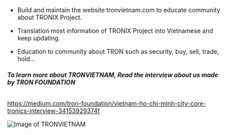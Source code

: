 - Build and maintain the website tronvietnam.com to educate community about TRONIX Project.

- Translation most information of TRONIX Project into Vietnamese and keep updating.

- Education to community about TRON such as security, buy, sell, trade, hold…

 ###### **To learn more about *TRONVIETNAM*, Read the interview about us made by *TRON FOUNDATION***

https://medium.com/tron-foundation/vietnam-ho-chi-minh-city-core-tronics-interview-34153929374f

![Image of TRONVIETNAM](https://lh3.googleusercontent.com/DKJnTmtJaNi-4Il4kvF7MhnF3FKue3dXT7Sqykl-e-J1793YiOdOOZ1w2l9kUfvlxgr9gkbIQgv6L9rABshy9Xopi4TMrXanIftgWBA8iRpO7SHoGBCcWihyP_O_H5qazjKyWSu7DeBmWe3V3fUc6B0YiEKS2wgw1FjU6Iy0Gx0P0ysuJVyrxCNwwxLlzjLzaBeNivABzP626Sv2JF-sJHnKdGMWDIaaNZtnOmD-y5OOjoJAnXvi-CvEwipBwr6Ponv53FaA_z8JEkJqjnJpPIZV98ER4iq6pTorS9YY9C7lBaOveOadhF8gR0aiDXJNOjj92iRjmUjEWLqUuDtyoNlMpntjGt4R6kruQrB11j8EbSIF3xM28jO8WXjCKbzRZeYJlkPLx_Fp0yOBp7TBIIXfqOAMWDe_-1PnwgrXp97v5DiXjL1EXUm7uo_hZRBQXgFhzsxEuQ7GSeNospWytmKLHbhp-6infc0oNTncjKxeBawUynOLmkEiZiqYRXjmasJxwDKPREEd65gVwGvTzSU0Z_Z_cxS7iljZnvtsA9mqTHArqIqEk-an27gcTQf-=w3360-h1952) 
